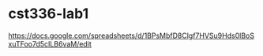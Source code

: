 # cst336-lab1

https://docs.google.com/spreadsheets/d/1BPsMbfD8Clgf7HVSu9Hds0lBoSxuTFoo7d5cILB6vaM/edit
